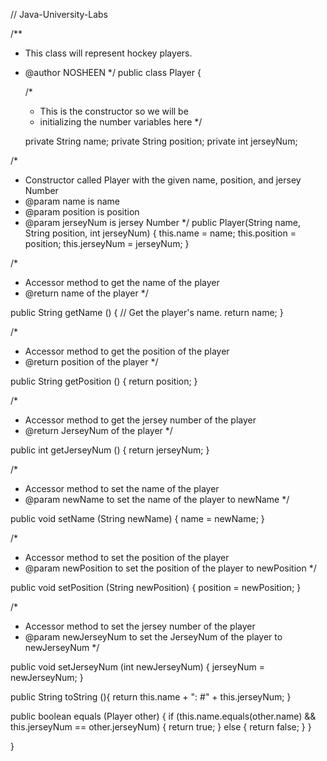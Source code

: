 // Java-University-Labs

/**
 * This class will represent hockey players.
 * @author NOSHEEN
 */
public class Player {
	
	/*
	 * This is the constructor so we will be
	 * initializing the number variables here
	 */
	
	private String name;
	private String position;
	private int jerseyNum;
	

/*
 * Constructor called Player with the given name, position, and jersey Number
 * @param name is name
 * @param position is position
 * @param jerseyNum is jersey Number
 */
public Player(String name, String position, int jerseyNum) {
	this.name = name;
	this.position = position;
	this.jerseyNum = jerseyNum;
}

/*
 * Accessor method to get the name of the player
 * @return name of the player
 */

public String getName () {
	// Get the player's name.
	return name;
}

/*
 * Accessor method to get the position of the player
 * @return position of the player
 */

public String getPosition () {
	return position;
}

/*
 * Accessor method to get the jersey number of the player
 * @return JerseyNum of the player
 */

public int getJerseyNum () {
	return jerseyNum;
}

/*
 * Accessor method to set the name of the player
 * @param newName to set the name of the player to newName
 */

public void setName (String newName) {
	name = newName;
}

/*
 * Accessor method to set the position of the player
 * @param newPosition to set the position of the player to newPosition
 */

public void setPosition (String newPosition) {
	position = newPosition;
}

/*
 * Accessor method to set the jersey number of the player
 * @param newJerseyNum to set the JerseyNum of the player to newJerseyNum
 */

public void setJerseyNum (int newJerseyNum) {
	jerseyNum = newJerseyNum;
}


public String toString (){
	return this.name + ": #" + this.jerseyNum;
}


public boolean equals (Player other) {
	if (this.name.equals(other.name) && this.jerseyNum == other.jerseyNum) {
		return true;
	} else {
		return false;
	}
} 

}
